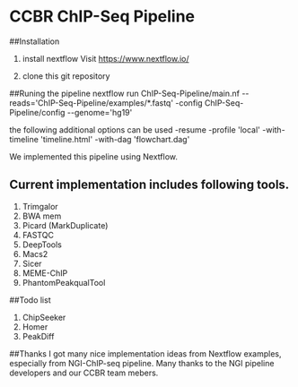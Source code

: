 # CCBR ChIP-Seq Pipeline

##Installation

1. install nextflow
	Visit https://www.nextflow.io/

2. clone this git repository


##Runing the pipeline
	nextflow run ChIP-Seq-Pipeline/main.nf --reads='ChIP-Seq-Pipeline/examples/*.fastq' -config ChIP-Seq-Pipeline/config --genome='hg19'
	
   the following additional options can be used 
        -resume
        -profile 'local'
        -with-timeline 'timeline.html'
	-with-dag 'flowchart.dag'


We implemented this pipeline using Nextflow.


## Current implementation includes following tools.

1. Trimgalor
2. BWA mem
3. Picard (MarkDuplicate)
4. FASTQC
5. DeepTools
6. Macs2
7. Sicer
8. MEME-ChIP
9. PhantomPeakqualTool


##Todo list

1. ChipSeeker
2. Homer
3. PeakDiff

##Thanks
I got many nice implementation ideas from Nextflow examples, especially from NGI-ChIP-seq pipeline.
Many thanks to the NGI pipeline developers and our CCBR team mebers.
